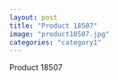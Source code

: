 ```yaml
---
layout: post
title: "Product 18507"
image: "product18507.jpg"
categories: "category1"
---
```

Product 18507
